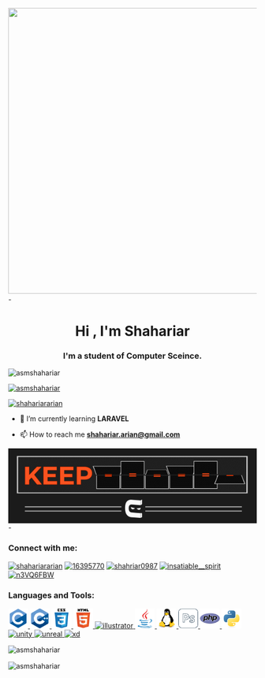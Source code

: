  <p><img src="https://r7q6w9z6.rocketcdn.me/career/wp-content/uploads/2020/03/ColorlessBitesizedKob-max-1mb.gif"  width="1000" height="580"


-<h1  align="center">Hi , I'm Shahariar</h1>
<h3 align="center">I'm a student of Computer Sceince.</h3>

<p align="left"> <img src="https://komarev.com/ghpvc/?username=asmshahariar&label=Profile%20views&color=0e75b6&style=flat" alt="asmshahariar" /> </p>

<p align="left"> <a href="https://github.com/ryo-ma/github-profile-trophy"><img src="https://github-profile-trophy.vercel.app/?username=asmshahariar" alt="asmshahariar" /></a> </p>

<p align="left"> <a href="https://twitter.com/shahariararian" target="blank"><img src="https://img.shields.io/twitter/follow/shahariararian?logo=twitter&style=for-the-badge" alt="shahariararian" /></a> </p>

- 🌱 I’m currently learning **LARAVEL**

- 📫 How to reach me **shahariar.arian@gmail.com**
 <p><img align="center" src="https://github.com/asmshahariar/asmshahariar/blob/main/giphy.gif"

-<h3 align="left">Connect with me:</h3>
<p align="left">
<a href="https://twitter.com/shahariararian" target="blank"><img align="center" src="https://raw.githubusercontent.com/rahuldkjain/github-profile-readme-generator/master/src/images/icons/Social/twitter.svg" alt="shahariararian" height="30" width="40" /></a>
<a href="https://stackoverflow.com/users/16395770" target="blank"><img align="center" src="https://raw.githubusercontent.com/rahuldkjain/github-profile-readme-generator/master/src/images/icons/Social/stack-overflow.svg" alt="16395770" height="30" width="40" /></a>
<a href="https://fb.com/shahriar0987" target="blank"><img align="center" src="https://raw.githubusercontent.com/rahuldkjain/github-profile-readme-generator/master/src/images/icons/Social/facebook.svg" alt="shahriar0987" height="30" width="40" /></a>
<a href="https://instagram.com/insatiable__spirit" target="blank"><img align="center" src="https://raw.githubusercontent.com/rahuldkjain/github-profile-readme-generator/master/src/images/icons/Social/instagram.svg" alt="insatiable__spirit" height="30" width="40" /></a>
<a href="https://discord.gg/n3VQ6FBW" target="blank"><img align="center" src="https://raw.githubusercontent.com/rahuldkjain/github-profile-readme-generator/master/src/images/icons/Social/discord.svg" alt="n3VQ6FBW" height="30" width="40" /></a>
</p>

<h3 align="left">Languages and Tools:</h3>
<p align="left"> <a href="https://www.cprogramming.com/" target="_blank"> <img src="https://raw.githubusercontent.com/devicons/devicon/master/icons/c/c-original.svg" alt="c" width="40" height="40"/> </a> <a href="https://www.w3schools.com/cpp/" target="_blank"> <img src="https://raw.githubusercontent.com/devicons/devicon/master/icons/cplusplus/cplusplus-original.svg" alt="cplusplus" width="40" height="40"/> </a> <a href="https://www.w3schools.com/css/" target="_blank"> <img src="https://raw.githubusercontent.com/devicons/devicon/master/icons/css3/css3-original-wordmark.svg" alt="css3" width="40" height="40"/> </a> <a href="https://www.w3.org/html/" target="_blank"> <img src="https://raw.githubusercontent.com/devicons/devicon/master/icons/html5/html5-original-wordmark.svg" alt="html5" width="40" height="40"/> </a> <a href="https://www.adobe.com/in/products/illustrator.html" target="_blank"> <img src="https://www.vectorlogo.zone/logos/adobe_illustrator/adobe_illustrator-icon.svg" alt="illustrator" width="40" height="40"/> </a> <a href="https://www.java.com" target="_blank"> <img src="https://raw.githubusercontent.com/devicons/devicon/master/icons/java/java-original.svg" alt="java" width="40" height="40"/> </a> <a href="https://www.linux.org/" target="_blank"> <img src="https://raw.githubusercontent.com/devicons/devicon/master/icons/linux/linux-original.svg" alt="linux" width="40" height="40"/> </a> <a href="https://www.photoshop.com/en" target="_blank"> <img src="https://raw.githubusercontent.com/devicons/devicon/master/icons/photoshop/photoshop-line.svg" alt="photoshop" width="40" height="40"/> </a> <a href="https://www.php.net" target="_blank"> <img src="https://raw.githubusercontent.com/devicons/devicon/master/icons/php/php-original.svg" alt="php" width="40" height="40"/> </a> <a href="https://www.python.org" target="_blank"> <img src="https://raw.githubusercontent.com/devicons/devicon/master/icons/python/python-original.svg" alt="python" width="40" height="40"/> </a> <a href="https://unity.com/" target="_blank"> <img src="https://www.vectorlogo.zone/logos/unity3d/unity3d-icon.svg" alt="unity" width="40" height="40"/> </a> <a href="https://unrealengine.com/" target="_blank"> <img src="https://raw.githubusercontent.com/kenangundogan/fontisto/036b7eca71aab1bef8e6a0518f7329f13ed62f6b/icons/svg/brand/unreal-engine.svg" alt="unreal" width="40" height="40"/> </a> <a href="https://www.adobe.com/products/xd.html" target="_blank"> <img src="https://cdn.worldvectorlogo.com/logos/adobe-xd.svg" alt="xd" width="40" height="40"/> </a> </p>

<p><img align="center" src="https://github-readme-stats.vercel.app/api/top-langs?username=asmshahariar&show_icons=true&locale=en&layout=compact" alt="asmshahariar" /></p>

<p><img align="center" src="https://github-readme-streak-stats.herokuapp.com/?user=asmshahariar&" alt="asmshahariar" /></p>
